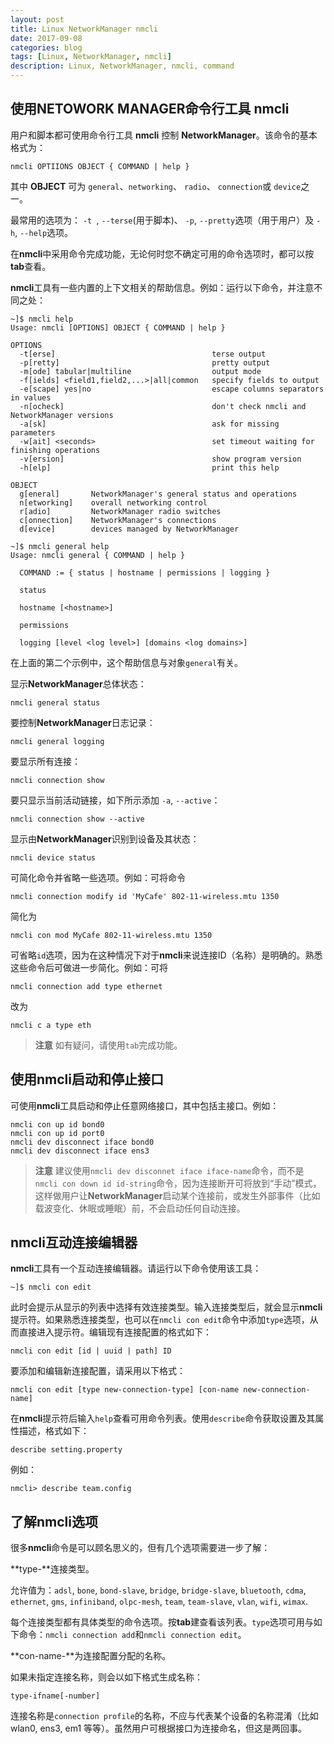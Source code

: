 ```yaml
---
layout: post
title: Linux NetworkManager nmcli
date: 2017-09-08
categories: blog
tags: [Linux, NetworkManager, nmcli]
description: Linux, NetworkManager, nmcli, command
---
```


## 使用NETOWORK MANAGER命令行工具 nmcli

用户和脚本都可使用命令行工具 **nmcli** 控制 **NetworkManager**。该命令的基本格式为：
```
nmcli OPTIIONS OBJECT { COMMAND | help }
```

其中 **OBJECT** 可为 ```general```、```networking```、 ```radio```、 ```connection```或 ``` device ```之一。

最常用的选项为： ```-t ```, ```--terse```(用于脚本)、 ```-p```, ```--pretty```选项（用于用户）及 ```-h```, ```--help```选项。

在**nmcli**中采用命令完成功能，无论何时您不确定可用的命令选项时，都可以按**tab**查看。

**nmcli**工具有一些内置的上下文相关的帮助信息。例如：运行以下命令，并注意不同之处：

```
~]$ nmcli help
Usage: nmcli [OPTIONS] OBJECT { COMMAND | help }

OPTIONS
  -t[erse]                                   terse output
  -p[retty]                                  pretty output
  -m[ode] tabular|multiline                  output mode
  -f[ields] <field1,field2,...>|all|common   specify fields to output
  -e[scape] yes|no                           escape columns separators in values
  -n[ocheck]                                 don't check nmcli and NetworkManager versions
  -a[sk]                                     ask for missing parameters
  -w[ait] <seconds>                          set timeout waiting for finishing operations
  -v[ersion]                                 show program version
  -h[elp]                                    print this help

OBJECT
  g[eneral]       NetworkManager's general status and operations
  n[etworking]    overall networking control
  r[adio]         NetworkManager radio switches
  c[onnection]    NetworkManager's connections
  d[evice]        devices managed by NetworkManager
```

```
~]$ nmcli general help
Usage: nmcli general { COMMAND | help }

  COMMAND := { status | hostname | permissions | logging }

  status

  hostname [<hostname>]

  permissions

  logging [level <log level>] [domains <log domains>]
```

在上面的第二个示例中，这个帮助信息与对象```general```有关。

显示**NetworkManager**总体状态：
```
nmcli general status
```

要控制**NetworkManager**日志记录：
```
nmcli general logging
```

要显示所有连接：
```
nmcli connection show
```

要只显示当前活动链接，如下所示添加 ```-a```, ```--active```：
```
nmcli connection show --active
```

显示由**NetworkManager**识别到设备及其状态：
```
nmcli device status
```

可简化命令并省略一些选项。例如：可将命令
```
nmcli connection modify id 'MyCafe' 802-11-wireless.mtu 1350
```
简化为
```
nmcli con mod MyCafe 802-11-wireless.mtu 1350
```

可省略```id```选项，因为在这种情况下对于**nmcli**来说连接ID（名称）是明确的。熟悉这些命令后可做进一步简化。例如：可将
```
nmcli connection add type ethernet
```
改为
```
nmcli c a type eth
```

> 
> **注意**
> 如有疑问，请使用```tab```完成功能。
> 

## 使用nmcli启动和停止接口

可使用**nmcli**工具启动和停止任意网络接口，其中包括主接口。例如：

```
nmcli con up id bond0
nmcli con up id port0
nmcli dev disconnect iface bond0
nmcli dev disconnect iface ens3
```

> 
> **注意**
> 建议使用```nmcli dev disconnet iface iface-name```命令，而不是 ```nmcli con down id id-string```命令，因为连接断开可将放到“手动”模式，这样做用户让**NetworkManager**启动某个连接前，或发生外部事件（比如载波变化、休眠或睡眠）前，不会启动任何自动连接。
> 

## nmcli互动连接编辑器

**nmcli**工具有一个互动连接编辑器。请运行以下命令使用该工具：
```
~]$ nmcli con edit
```

此时会提示从显示的列表中选择有效连接类型。输入连接类型后，就会显示**nmcli**提示符。如果熟悉连接类型，也可以在```nmcli con edit```命令中添加```type```选项，从而直接进入提示符。编辑现有连接配置的格式如下：
```
nmcli con edit [id | uuid | path] ID
```

要添加和编辑新连接配置，请采用以下格式：

```
nmcli con edit [type new-connection-type] [con-name new-connection-name]
```

在**nmcli**提示符后输入```help```查看可用命令列表。使用```describe```命令获取设置及其属性描述，格式如下：
```
describe setting.property
```

例如：
```
nmcli> describe team.config
```

## 了解nmcli选项

很多**nmcli**命令是可以顾名思义的，但有几个选项需要进一步了解：

**type-**连接类型。

允许值为：```adsl```, ```bone```, ```bond-slave```, ```bridge```, ```bridge-slave```, ```bluetooth```, ```cdma```, ```ethernet```, ```gms```, ```infiniband```, ```olpc-mesh```, ```team```, ```team-slave```, ```vlan```, ```wifi```, ```wimax```.

每个连接类型都有具体类型的命令选项。按**tab**建查看该列表。```type```选项可用与如下命令：```nmcli connection add```和```nmcli connection edit```。

**con-name-**为连接配置分配的名称。

如果未指定连接名称，则会以如下格式生成名称：
```
type-ifname[-number]
```

连接名称是```connection profile```的名称，不应与代表某个设备的名称混淆（比如 wlan0, ens3, em1 等等）。虽然用户可根据接口为连接命名，但这是两回事。
